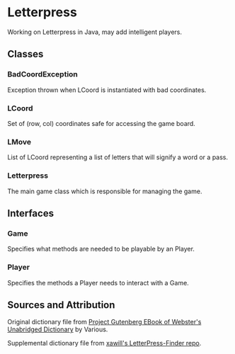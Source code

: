# Letterpress
Working on Letterpress in Java, may add intelligent players.

## Classes
### BadCoordException
Exception thrown when LCoord is instantiated with bad coordinates.
### LCoord
Set of (row, col) coordinates safe for accessing the game board. 
### LMove
List of LCoord representing a list of letters that will signify a word or a pass.
### Letterpress
The main game class which is responsible for managing the game.

## Interfaces
### Game
Specifies what methods are needed to be playable by an Player.
### Player
Specifies the methods a Player needs to interact with a Game.

## Sources and Attribution
Original dictionary file from [Project Gutenberg EBook of Webster's Unabridged Dictionary][1] by Various.

Supplemental dictionary file from [xawill's LetterPress-Finder repo][2].

[1]:http://www.gutenberg.org/files/29765/29765-8.txt
[2]:https://raw.github.com/xawill/LetterPress-Finder/master/SortedDictionary.txt